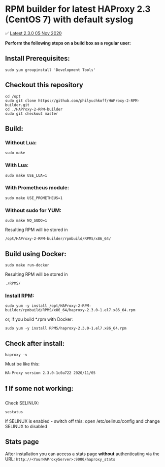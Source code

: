 # RPM builder for latest HAProxy 2.3 (CentOS 7) with default syslog

:white_check_mark: [Latest 2.3.0 05 Nov 2020](https://github.com/philyuchkoff/HAProxy-2-RPM-builder/releases/tag/2.3.0)

**Perform the following steps on a build box as a regular user:**

## Install Prerequisites:

    sudo yum groupinstall 'Development Tools'

## Checkout this repository
    cd /opt
    sudo git clone https://github.com/philyuchkoff/HAProxy-2-RPM-builder.git
    cd ./HAProxy-2-RPM-builder
    sudo git checkout master

## Build:

### Without Lua:

    sudo make
    
### With Lua:

    sudo make USE_LUA=1

### With Prometheus module:

    sudo make USE_PROMETHEUS=1

### Without sudo for YUM:

    sudo make NO_SUDO=1

Resulting RPM will be stored in 

    /opt/HAProxy-2-RPM-builder/rpmbuild/RPMS/x86_64/

## Build using Docker:

    sudo make run-docker

Resulting RPM will be stored in 

    ./RPMS/


### Install RPM:

    sudo yum -y install /opt/HAProxy-2-RPM-builder/rpmbuild/RPMS/x86_64/haproxy-2.3.0-1.el7.x86_64.rpm

or, if you build *.rpm with Docker:

    sudo yum -y install RPMS/haproxy-2.3.0-1.el7.x86_64.rpm 
    

## Check after install:

    haproxy -v

Must be like this:

    HA-Proxy version 2.3.0-1c0a722 2020/11/05
    

## :exclamation: If some not working:

Check SELINUX:

    sestatus

If SELINUX is enabled  - switch off this: open /etc/selinux/config and change SELINUX to disabled

## Stats page

After installation you can access a stats page **without** authenticating via the URL: `http://<YourHAProxyServer>:9000/haproxy_stats`
